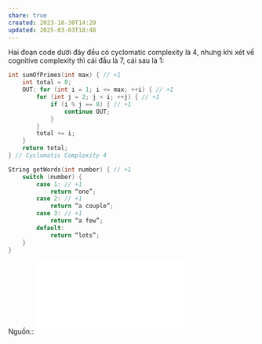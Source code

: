 ```yaml
---
share: true
created: 2023-10-30T14:29
updated: 2025-03-03T18:48
---
```

Hai đoạn code dưới đây đều có cyclomatic complexity là 4, nhưng khi xét về cognitive complexity thì cái đầu là 7, cái sau là 1:

```c
int sumOfPrimes(int max) { // +1
    int total = 0;
    OUT: for (int i = 1; i <= max; ++i) { // +1
        for (int j = 2; j < i; ++j) { // +1
            if (i % j == 0) { // +1
                continue OUT;
            }
        }
        total += i;
    }
    return total;
} // Cyclomatic Complexity 4
```
```c
String getWords(int number) { // +1
    switch (number) {
        case 1: // +1
            return “one”;
        case 2: // +1
            return “a couple”;
        case 3: // +1
            return “a few”;
        default:
            return “lots”;
    }
} 
```
Nguồn:: ![Cognitive_Complexity_Sonar_Guide_2023.pdf](../../../../attachments/Cognitive_Complexity_Sonar_Guide_2023.pdf)